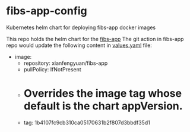 # fibs-app-config
Kubernetes helm chart for deploying fibs-app docker images

This repo holds the helm chart for the [fibs-app](https://github.com/xianfengyuan/fibs-app)
The git action in fibs-app repo would update the following content in [values.yaml](https://github.com/xianfengyuan/fibs-app-config/blob/main/helm/fibs-app/values.yaml) file:

- image:
  -   repository: xianfengyuan/fibs-app
  -   pullPolicy: IfNotPresent
  -   # Overrides the image tag whose default is the chart appVersion.
  -   tag: 1b4107fc9cb310ca05170631b2f807d3bbdf35d1
